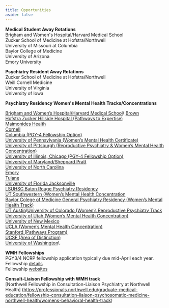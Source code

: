 ```yaml
---
title: Opportunities
aside: false
---
```


**Medical Student Away Rotations**\
Brigham and Women's Hospital/Harvard Medical School\
Zucker School of Medicine at Hofstra/Northwell\
University of Missouri at Columbia\
Baylor College of Medicine\
University of Arizona\
Emory University

**Psychiatry Resident Away Rotations**\
Zucker School of Medicine at Hofstra/Northwell\
Weill Cornell Medicine\
University of Virginia\
University of Iowa

**Psychiatry Residency Women's Mental Health Tracks/Concentrations**

[Brigham and Women’s Hospital/Harvard Medical School](https://www.brighamandwomens.org/psychiatry/brigham-psychiatric-specialties/womens-mental-health#:~:text=Women%27s%20Mental%20Health%20Services%20at%20Brigham%20and%20Women%27s,with%20depression%2C%20anxiety%20and%20other%20mental%20health%20problems.)\
[Brown](https://www.womenandinfants.org/services/behavioral-health)\
[Hofstra Zucker Hillside Hospital (Pathways to Expertise)]( https://physicians.northwell.edu/education/graduate-medical-education/residency-general-adult-psychiatry-zucker-hillside-hospital/research-development)\
[Maimonides Health]( chrome-extension://efaidnbmnnnibpcajpcglclefindmkaj/https://maimomeded.org/wp-content/uploads/2024/08/Psychiatry-Residency-Brochure-2024-Final-Edited-Version.pdf)\
[Cornell](https://psychiatry.weill.cornell.edu/womens-reproductive-psychiatry)\
[Columbia (PGY-4 Fellowship Option)]( https://www.columbiadoctors.org/specialties/psychiatry-psychology/our-services/womens-and-reproductive-mental-health-warm-program)\
[University of Pennsylvania (Women’s Mental Health Certificate)](https://www.med.upenn.edu/psychres/certificates_tracks.html)\
[University of Pittsburgh (Reproductive Psychiatry & Women’s Mental Health Concentration)](https://psychiatry.pitt.edu/educationtraining/residency-fellowships/training-pathways-initiatives/womens-mental-health-area)\
[University of Illinois, Chicago (PGY-4 Fellowship Option)](https://www.psych.uic.edu/education/general-psychiatry-residency/subspecialty-training/womens-mental-health)\
[University of Maryland/Sheppard Pratt](https://www.medschool.umaryland.edu/psychiatry/clinical-divisions/womens-mental-health-program-/)\
[University of North Carolina](https://www.med.unc.edu/psych/wmd)\
[Emory](https://med.emory.edu/departments/psychiatry/programs/womens-mhp/index.html)\
[Tulane](https://med.emory.edu/departments/psychiatry/programs/womens-mhp/index.html)\
[University of Florida Jacksonville](https://ufhealthjax.org/specialties/psychiatry)\
[LSUHSC Baton Rouge Psychiatry Residency](https://residents.lsuhsc.edu/br/psychiatry/concentration.aspx)\
[UT Southwestern (Women’s Mental Health Concentration](https://www.utsouthwestern.edu/education/medical-school/departments/psychiatry/education-and-training/residency-program/wmh-concentration.html)\
[Baylor Colege of Medicine General Psychiatry Residency (Women’s Mental Health Track)](https://www.bcm.edu/departments/psychiatry-and-behavioral-sciences/education/general-psychiatry-residency/tracks/womens-mental-health-track)\
[UT Austin](https://uthealthaustin.org/clinics/mulva-clinic-for-the-neurosciences/womens-reproductive-mental-health)\\[University of Colorado (Women’s Reproductive Psychiatry Track](https://medschool.cuanschutz.edu/psychiatry/education/psychiatryresidency/researchclinicaltraining)\
[University of Utah (Women’s Mental Health Concentration)](https://medicine.utah.edu/psychiatry/residency/adult/tracks/women-track)\
[University of New Mexico](https://hsc.unm.edu/medicine/departments/psychiatry/education/fellowships/)\
[UCLA (Women’s Mental Health Concentration)](https://residency.semel.ucla.edu/concentrations/)\
[Stanford (Pathways Program)](https://med.stanford.edu/psychiatry/residents/general/learn.html#pathways)\
[UCSF (Area of Distinction)](https://psychiatry.ucsf.edu/rtp/highlights)\
[University of Washington](https://www.washington.edu/research/research-centers/perc-center-perinatal-mental-health-and-substance-use-education-research-and-clinical-consultation/)\

**WMH Fellowships**\
PGY3/4 NCRP fellowship application typically due mid-April each year.\
Fellowship [details](https://static1.squarespace.com/static/637b72cb2e3c555fa412eaf0/t/63ecf11edec6e273397f759f/1676472606637/WMHPsychiatry-Fellowship-Programs-November-2022.pdf)\
Fellowship [websites](https://reproductivepsychiatry.com/fellowship-programs/)

**Consult-Liaison Fellowship with WMH track**\
[Northwell Fellowship in Consultation-Liaison Psychiatry at Northwell Health]
(https://professionals.northwell.edu/graduate-medical-education/fellowship-consultation-liaison-psychosomatic-medicine-northwell-health/womens-behavioral-health-track)

